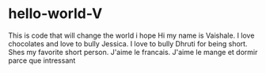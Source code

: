# hello-world-V
This is code that will change the world i hope
Hi my name is Vaishale. 
I love chocolates and love to bully Jessica. 
I love to bully Dhruti for being short. Shes my favorite short person. 
J'aime le francais. J'aime le mange et dormir parce que intressant
